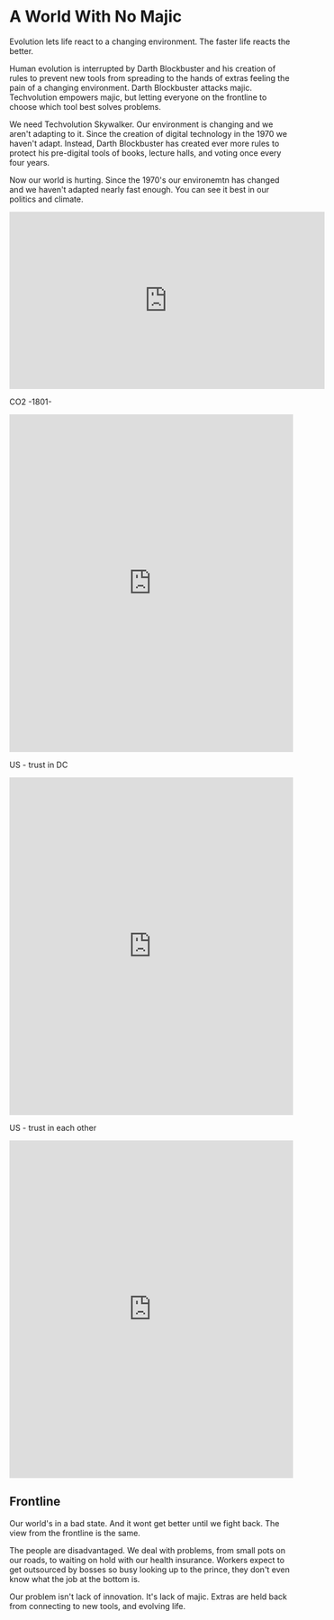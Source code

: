 
# A World With No Majic

Evolution lets life react to a changing environment. The faster life reacts the better.

Human evolution is interrupted by Darth Blockbuster and his creation of rules to prevent new tools from spreading to the hands of extras feeling the pain of a changing environment. Darth Blockbuster attacks majic. Techvolution empowers majic, but letting everyone on the frontline to choose which tool best solves problems.

We need Techvolution Skywalker. Our environment is changing and we aren't adapting to it. Since the creation of digital technology in the 1970 we haven't adapt. Instead, Darth Blockbuster has created ever more rules to protect his pre-digital tools of books, lecture halls, and voting once every four years.

Now our world is hurting. Since the 1970's our environemtn has changed and we haven't adapted nearly fast enough. You can see it best in our politics and climate.

<iframe width="560" height="315" src="https://www.youtube-nocookie.com/embed/tEczkhfLwqM" frameborder="0" allow="accelerometer; autoplay; encrypted-media; gyroscope; picture-in-picture" allowfullscreen></iframe>

CO2 -1801-
<iframe src="https://ourworldindata.org/grapher/co2-concentration-long-term?time=1801..2018" style="width: 100%; height: 600px; border: 0px none;"></iframe>

US - trust in DC
<iframe src="https://ourworldindata.org/grapher/public-trust-in-government?time=1958..2015" style="width: 100%; height: 600px; border: 0px none;"></iframe>

US - trust in each other
<iframe src="https://ourworldindata.org/grapher/trust-attitudes-in-the-us?time=1972..2014" style="width: 100%; height: 600px; border: 0px none;"></iframe>

## Frontline

Our world's in a bad state. And it wont get better until we fight back.  The view from the frontline is the same.

The people are disadvantaged. We deal with problems, from small pots on our roads, to waiting on hold with our health insurance. Workers expect to get outsourced by bosses so busy looking up to the prince, they don't even know what the job at the bottom is.

Our problem isn't lack of innovation. It's lack of majic. Extras are held back from connecting to new tools, and evolving life.

